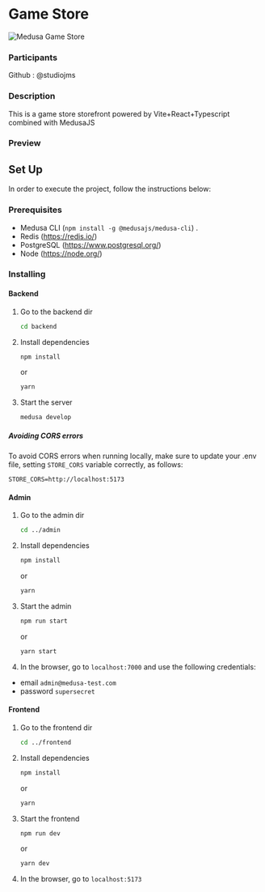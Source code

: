 # Game Store

![Medusa Game Store](medusa-gamestore.png)

### Participants

Github : @studiojms

### Description

This is a game store storefront powered by Vite+React+Typescript combined with MedusaJS

### Preview

## Set Up

In order to execute the project, follow the instructions below:

### Prerequisites

- Medusa CLI (`npm install -g @medusajs/medusa-cli`) .
- Redis (https://redis.io/)
- PostgreSQL (https://www.postgresql.org/)
- Node (https://node.org/)

### Installing

#### Backend

1. Go to the backend dir
   ```bash
   cd backend
   ```
1. Install dependencies
   ```bash
   npm install
   ```
   or
   ```bash
   yarn
   ```
1. Start the server
   ```bash
   medusa develop
   ```

##### Avoiding CORS errors

To avoid CORS errors when running locally, make sure to update your .env file, setting `STORE_CORS` variable correctly, as follows:

```
STORE_CORS=http://localhost:5173
```

#### Admin

1. Go to the admin dir
   ```bash
   cd ../admin
   ```
1. Install dependencies
   ```bash
   npm install
   ```
   or
   ```bash
   yarn
   ```
1. Start the admin

   ```bash
   npm run start
   ```

   or

   ```bash
   yarn start
   ```

1. In the browser, go to `localhost:7000` and use the following credentials:

- email `admin@medusa-test.com`
- password `supersecret`

#### Frontend

1. Go to the frontend dir
   ```bash
   cd ../frontend
   ```
1. Install dependencies
   ```bash
   npm install
   ```
   or
   ```bash
   yarn
   ```
1. Start the frontend

   ```bash
   npm run dev
   ```

   or

   ```bash
   yarn dev
   ```

1. In the browser, go to `localhost:5173`
